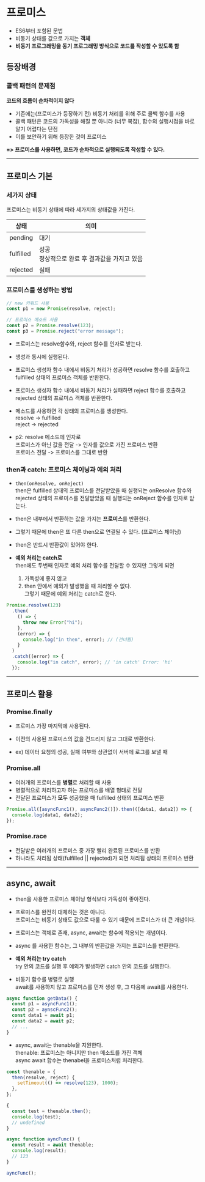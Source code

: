 # 프로미스

- ES6부터 포함된 문법
- 비동기 상태를 값으로 가지는 **객체**
- **비동기 프로그래밍을 동기 프로그래밍 방식으로 코드를 작성할 수 있도록 함**

## 등장배경

### 콜백 패턴의 문제점

**코드의 흐름이 순차적이지 않다**

- 기존에는(프로미스가 등장하기 전) 비동기 처리를 위해 주로 콜백 함수를 사용
- 콜백 패턴은 코드의 가독성을 해칠 뿐 아니라 (너무 복잡), 함수의 실행시점을 바로 알기 어렵다는 단점
- 이를 보안하기 위해 등장한 것이 프로미스

**=> 프로미스를 사용하면, 코드가 순차적으로 실행되도록 작성할 수 있다.**

---

## 프로미스 기본

### 세가지 상태

프로미스는 비동기 상태에 따라 세가지의 상태값을 가진다.

| 상태      | 의미                                               |
| --------- | -------------------------------------------------- |
| pending   | 대기                                               |
| fulfilled | 성공 <br/> 정상적으로 완료 후 결과값을 가지고 있음 |
| rejected  | 실패                                               |

### 프로미스를 생성하는 방법

```js
// new 키워드 사용
const p1 = new Promise(resolve, reject);

// 프로미스 메소드 사용
const p2 = Promise.resolve(123);
const p3 = Promise.reject("error message");
```

- 프로미스는 resolve함수와, reject 함수를 인자로 받는다.

- 생성과 동시에 실행된다.

- 프로미스 생성자 함수 내에서 비동기 처리가 성공하면 resolve 함수를 호출하고 fulfilled 상태의 프로미스 객체를 반환한다.

- 프로미스 생성자 함수 내에서 비동기 처리가 실패하면 reject 함수를 호출하고 rejected 상태의 프로미스 객체를 반환한다.

- 메소드를 사용하면 각 상태의 프로미스를 생성한다.  
  resolve -> fulfilled  
  reject -> rejected

- p2: resolve 메소드에 인자로  
  프로미스가 아닌 값을 전달 -> 인자를 값으로 가진 프로미스 반환  
  프로미스 전달 -> 프로미스를 그대로 반환

### then과 catch: 프로미스 체이닝과 예외 처리

- `then(onResolve, onReject)`  
  then은 fulfilled 상태의 프로미스를 전달받았을 때 실행되는 onResolve 함수와 rejected 상태의 프로미스를 전달받았을 때 실행되는 onReject 함수를 인자로 받는다.

- then은 내부에서 반환하는 값을 가지는 **프로미스**를 반환한다.

- 그렇기 때문에 then은 또 다른 then으로 연결될 수 있다. (프로미스 체이닝)

- then은 반드시 반환값이 있어야 한다.

- **예외 처리는 catch로**  
  then에도 두번째 인자로 예외 처리 함수를 전달할 수 있지만 그렇게 되면
  1. 가독성에 좋지 않고
  2. then 안에서 예외가 발생했을 때 처리할 수 없다.  
     그렇기 때문에 예외 처리는 catch로 한다.

```js
Promise.resolve(123)
  .then(
    () => {
      throw new Error("hi");
    },
    (error) => {
      console.log("in then", error); // (건너뜀)
    }
  )
  .catch((error) => {
    console.log("in catch", error); // 'in catch' Error: 'hi'
  });
```

---

## 프로미스 활용

### Promise.finally

- 프로미스 가장 마지막에 사용된다.

- 이전의 사용된 프로미스의 값을 건드리지 않고 그대로 반환한다.

- ex) 데이터 요청의 성공, 실패 여부와 상관없이 서버에 로그를 보낼 때

### Promise.all

- 여러개의 프로미스를 **병렬**로 처리할 때 사용
- 병렬적으로 처리하고자 하는 프로미스를 배열 형태로 전달
- 전달된 프로미스가 **모두** 성공했을 때 fulfilled 상태의 프로미스 반환

```js
Promise.all([asyncFunc1(), asyncFunc2()]).then(([data1, data2]) => {
  console.log(data1, data2);
});
```

### Promise.race

- 전달받은 여러개의 프로미스 중 가장 빨리 완료된 프로미스를 반환
- 하나라도 처리됨 상태(fulfilled || rejected)가 되면 처리됨 상태의 프로미스 반환

---

## async, await

- then을 사용한 프로미스 체이닝 형식보다 가독성이 좋아진다.

- 프로미스를 완전히 대체하는 것은 아니다.  
  프로미스는 비동기 상태도 값으로 다룰 수 있기 때문에 프로미스가 더 큰 개념이다.

- 프로미스는 객체로 존재, async, await는 함수에 적용되는 개념이다.

- async 를 사용한 함수는, 그 내부의 반환값을 가지는 프로미스를 반환한다.

- **예외 처리는 try catch**  
  try 안의 코드를 실행 후 예외가 발생하면 catch 안의 코드를 실행한다.

- 비동기 함수를 병렬로 실행  
  await를 사용하지 않고 프로미스를 먼저 생성 후, 그 다음에 await를 사용한다.

```js
async function getData() {
  const p1 = asyncFunc1();
  const p2 = aynscFunc2();
  const data1 = await p1;
  const data2 = await p2;
  // ...
}
```

- async, await는 thenable을 지원한다.  
  thenable: 프로미스는 아니지만 then 메소드를 가진 객체  
  async await 함수는 thenabel을 프로미스처럼 처리한다.

```js
const thenable = {
  then(resolve, reject) {
    setTimeout(() => resolve(123), 1000);
  },
};

{
  const test = thenable.then();
  console.log(test);
  // undefined
}

async function ayncFunc() {
  const result = await thenable;
  console.log(result);
  // 123
}

ayncFunc();
```
